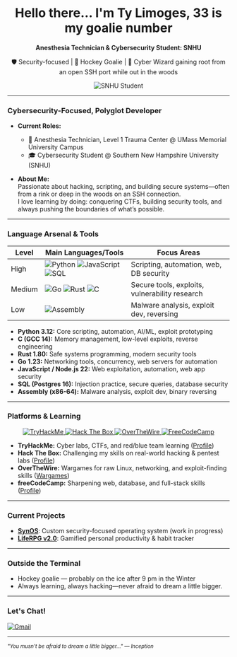 <!-- Profile README for TLimoges33 -->

<h1 align="center">Hello there... I'm Ty Limoges, 33 is my goalie number</h1>
<p align="center"><b>Anesthesia Technician &amp; Cybersecurity Student: SNHU</b></p>
<p align="center">🛡️ Security-focused | 🥅 Hockey Goalie | 🌲 Cyber Wizard gaining root from an open SSH port while out in the woods</p>

<p align="center">
  <!-- GitHub Stats -->
  <img src="https://img.shields.io/badge/Student-SNHU-blue?logo=gradle" alt="SNHU Student"/>
</p>

---

### Cybersecurity-Focused, Polyglot Developer

- **Current Roles:**  
  - 🏥 Anesthesia Technician, Level 1 Trauma Center @ UMass Memorial University Campus 
  - 🎓 Cybersecurity Student @ Southern New Hampshire University (SNHU)

- **About Me:**  
  Passionate about hacking, scripting, and building secure systems—often from a rink or deep in the woods on an SSH connection.  
  I love learning by doing: conquering CTFs, building security tools, and always pushing the boundaries of what’s possible.

---

###  Language Arsenal & Tools


| Level    | Main Languages/Tools                                                                                       | Focus Areas                                         |
|----------|-----------------------------------------------------------------------------------------------------------|-----------------------------------------------------|
| High     | ![Python](https://img.shields.io/badge/-Python%203.12-informational?logo=python) ![JavaScript](https://img.shields.io/badge/-Node.js%2022-yellow?logo=javascript) ![SQL](https://img.shields.io/badge/-Postgres16-blue?logo=postgresql) | Scripting, automation, web, DB security             |
| Medium   | ![Go](https://img.shields.io/badge/-Go%201.23-blue?logo=go) ![Rust](https://img.shields.io/badge/-Rust%201.80-orange?logo=rust) ![C](https://img.shields.io/badge/-GCC%2014-blue?logo=c)  | Secure tools, exploits, vulnerability research       |
| Low      | ![Assembly](https://img.shields.io/badge/-x86--64-lightgrey?logo=gnubash)                                  | Malware analysis, exploit dev, reversing            |

- **Python 3.12:** Core scripting, automation, AI/ML, exploit prototyping  
- **C (GCC 14):** Memory management, low-level exploits, reverse engineering  
- **Rust 1.80:** Safe systems programming, modern security tools  
- **Go 1.23:** Networking tools, concurrency, web servers for automation  
- **JavaScript / Node.js 22:** Web exploitation, automation, web app security  
- **SQL (Postgres 16):** Injection practice, secure queries, database security  
- **Assembly (x86-64):** Malware analysis, exploit dev, binary reversing  

---

###  Platforms & Learning

<p align="center">
  <a href="https://tryhackme.com/p/TLimoges33">
    <img src="https://img.shields.io/badge/TryHackMe-%2312100E.svg?&logo=tryhackme&logoColor=white&label=TryHackMe&message=TLimoges33&color=red" alt="TryHackMe"/>
  </a>
  <a href="https://app.hackthebox.com/profile/227499">
    <img src="https://img.shields.io/badge/HackTheBox-2D2D2D?logo=hackthebox&logoColor=9FEF00" alt="Hack The Box"/>
  </a>
  <a href="https://overthewire.org/wargames/">
    <img src="https://img.shields.io/badge/OverTheWire-Wargames-orange?logo=protonmail" alt="OverTheWire"/>
  </a>
  <a href="https://www.freecodecamp.org/TLimoges33">
    <img src="https://img.shields.io/badge/FreeCodeCamp-006400?logo=freecodecamp&logoColor=white" alt="FreeCodeCamp"/>
  </a>
</p>

- **TryHackMe:** Cyber labs, CTFs, and red/blue team learning ([Profile](https://tryhackme.com/p/TLimoges33))  
- **Hack The Box:** Challenging my skills on real-world hacking & pentest labs ([Profile](https://app.hackthebox.com/profile/227499))  
- **OverTheWire:** Wargames for raw Linux, networking, and exploit-finding skills ([Wargames](https://overthewire.org/wargames/))  
- **freeCodeCamp:** Sharpening web, database, and full-stack skills ([Profile](https://www.freecodecamp.org/TLimoges33))

---

###  Current Projects

- **[SynOS](#)**: Custom security-focused operating system (work in progress)
- **[LifeRPG v2.0](#)**: Gamified personal productivity & habit tracker

---

###  Outside the Terminal

- Hockey goalie — probably on the ice after 9 pm in the Winter
- Always learning, always hacking—never afraid to dream a little bigger.

---

###  Let's Chat!

[![Gmail](https://img.shields.io/badge/Email-mogeem33@gmail.com-D14836?logo=gmail&logoColor=white)](mailto:mogeem33@gmail.com)

---

<sub><i>"You musn't be afraid to dream a little bigger..." — Inception</i></sub>
